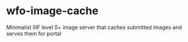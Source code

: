# wfo-image-cache
Minimalist IIIF level 0+ image server that caches submitted images and serves them for portal
